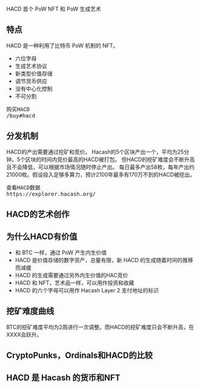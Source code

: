 HACD
首个 PoW NFT 和 PoW 生成艺术



## 特点 
HACD 是一种利用了比特币 PoW 机制的 NFT。

- 六位字母
- 生成艺术协议
- 新类型价值存储
- 调节货币供应
- 没有中心化控制
- 不可分割
  
  
<pre class="links">
购买HACD
/buy#hacd
</pre>

## 分发机制

HACD的产出需要通过挖矿和竞价。
Hacash的5个区块产出一个，平均为25分钟。5个区块的时间内竞价最高的HACD被打包。
但HACD的挖矿难度会不断升高且不会降低，可以根据市场情况随时停止产出。
每日最多产出58枚，每年产出约21000枚。假设投入足够多算力，预计2100年最多有170万不到的HACD被挖出。
  
<pre class="links">
查看HACD数据
https://explorer.hacash.org/
</pre>


<a name="art"></a>
## HACD的艺术创作

## 为什么HACD有价值
- 和 BTC 一样，通过 PoW 产生内生价值
- HACD 是价值存储的数字资产，总量有限，新 HACD 的生成随着时间的推移而减缓
- HACD 的生成需要通过另外内生价值的HAC竞价
- HACD 和 NFT，艺术品一样，可以用作投资和收藏
- HACD 的六个字母可以用作 Hacash Layer 2 支付地址的标识


## 挖矿难度曲线
BTC的挖矿难度平均为2周进行一次调整。而HACD的挖矿难度只会不断升高，在XXXX会跃升。 

## CryptoPunks，Ordinals和HACD的比较

## HACD 是 Hacash 的货币和NFT

